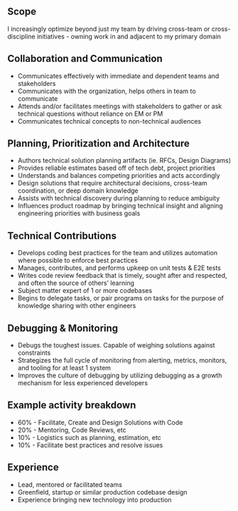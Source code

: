 ## Scope

I increasingly optimize beyond just my team by driving cross-team or cross-discipline initiatives - owning work in and adjacent to my primary domain

## Collaboration and Communication

- Communicates effectively with immediate and dependent teams and stakeholders
- Communicates with the organization, helps others in team to communicate
- Attends and/or facilitates meetings with stakeholders to gather or ask technical questions without reliance on EM or PM
- Communicates technical concepts to non-technical audiences

## Planning, Prioritization and Architecture

- Authors technical solution planning artifacts (ie. RFCs, Design Diagrams)
- Provides reliable estimates based off of tech debt, project priorities
- Understands and balances competing priorities and acts accordingly
- Design solutions that require architectural decisions, cross-team coordination, or deep domain knowledge
- Assists with technical discovery during planning to reduce ambiguity
- Influences product roadmap by bringing technical insight and aligning engineering priorities with business goals

## Technical Contributions

- Develops coding best practices for the team and utilizes automation where possible to enforce best practices
- Manages, contributes, and performs upkeep on unit tests & E2E tests
- Writes code review feedback that is timely, sought after and respected, and often the source of others’ learning
- Subject matter expert of 1 or more codebases
- Begins to delegate tasks, or pair programs on tasks for the purpose of knowledge sharing with other engineers

## Debugging & Monitoring

- Debugs the toughest issues. Capable of weighing solutions against constraints
- Strategizes the full cycle of monitoring from alerting, metrics, monitors, and tooling for at least 1 system
- Improves the culture of debugging by utilizing debugging as a growth mechanism for less experienced developers

## Example activity breakdown

- 60% - Facilitate, Create and Design Solutions with Code
- 20% - Mentoring, Code Reviews, etc
- 10% - Logistics such as planning, estimation, etc
- 10% - Facilitate best practices and resolve issues

## Experience

- Lead, mentored or facilitated teams
- Greenfield, startup or similar production codebase design
- Experience bringing new technology into production
